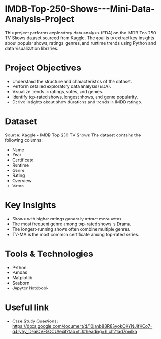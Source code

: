 # IMDB-Top-250-Shows---Mini-Data-Analysis-Project
This project performs exploratory data analysis (EDA) on the IMDB Top 250 TV Shows dataset sourced from Kaggle. The goal is to extract key insights about popular shows, ratings, genres, and runtime trends using Python and data visualization libraries.

# Project Objectives
- Understand the structure and characteristics of the dataset.
- Perform detailed exploratory data analysis (EDA).
- Visualize trends in ratings, votes, and genres.
- Identify top-rated shows, longest shows, and genre popularity.
- Derive insights about show durations and trends in IMDB ratings.

# Dataset
Source: Kaggle - IMDB Top 250 TV Shows
The dataset contains the following columns:
- Name
- Year
- Certificate
- Runtime
- Genre
- Rating
- Overview
- Votes

# Key Insights
- Shows with higher ratings generally attract more votes.
- The most frequent genre among top-rated shows is Drama.
- The longest-running shows often combine multiple genres.
- TV-MA is the most common certificate among top-rated series.

# Tools & Technologies
- Python
- Pandas
- Matplotlib
- Seaborn
- Jupyter Notebook

# Useful link
- Case Study Questions: https://docs.google.com/document/d/10janb88R8SyokOKYNJifKOo7-q4ryhy_DeaiCVF5OCU/edit?tab=t.0#heading=h.cb21ad7pmlka
